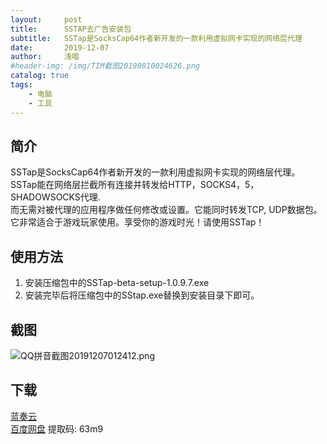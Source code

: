 ```yaml
---
layout:     post
title:      SSTAP去广告安装包
subtitle:   SSTap是SocksCap64作者新开发的一款利用虚拟网卡实现的网络层代理
date:       2019-12-07
author:     浅唱
#header-img: /img/TIM截图20190810024626.png
catalog: true
tags:
    - 电脑
    - 工具
---
```


## 简介
SSTap是SocksCap64作者新开发的一款利用虚拟网卡实现的网络层代理。SSTap能在网络层拦截所有连接并转发给HTTP，SOCKS4，5，SHADOWSOCKS代理.    
而无需对被代理的应用程序做任何修改或设置。它能同时转发TCP, UDP数据包。它非常适合于游戏玩家使用。享受你的游戏时光！请使用SSTap！       

## 使用方法
1. 安装压缩包中的SSTap-beta-setup-1.0.9.7.exe       
2. 安装完毕后将压缩包中的SStap.exe替换到安装目录下即可。    

## 截图
![QQ拼音截图20191207012412.png](https://fastly.jsdelivr.net/gh/qcnhy/img/QQ拼音截图20191207012412.png)


## 下载 
[蓝奏云](https://www.lanzous.com/i7vq7ri)    
[百度网盘](https://pan.baidu.com/s/1wcMYP2wfYREGkgEgmDDg_w) 提取码: 63m9        
  
      
